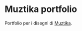# Muztika portfolio

Portfolio per i disegni di [Muztika](https://www.instagram.com/muztika_/ "Muztika").
